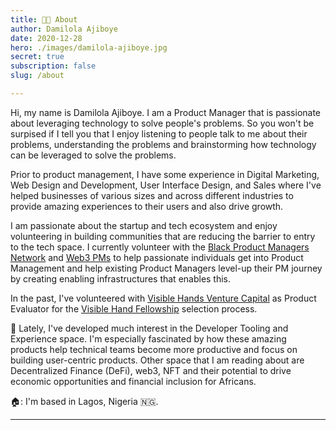 ```yaml
---
title: 👋🏾 About
author: Damilola Ajiboye
date: 2020-12-28
hero: ./images/damilola-ajiboye.jpg
secret: true
subscription: false
slug: /about

---
```



Hi, my name is Damilola Ajiboye. I am a Product Manager that is passionate about leveraging technology to solve people's problems. So you won't be surpised if I tell you that I enjoy listening to people talk to me about their problems, understanding the problems and brainstorming how technology can be leveraged to solve the problems.

Prior to product management, I have some experience in Digital Marketing, Web Design and Development, User Interface Design, and Sales where I've helped businesses of various sizes and across different industries to provide amazing experiences to their users and also drive growth. 

I am passionate about the startup and tech ecosystem and enjoy volunteering in building communities that are reducing the barrier to entry to the tech space. I currently volunteer with the [Black Product Managers Network](https://www.blackproductmanagers.com/) and [Web3 PMs](https://web3pms.substack.com/) to help passionate individuals get into Product Management and help existing Product Managers level-up their PM journey by creating enabling infrastructures that enables this. 

In the past, I've volunteered with [Visible Hands Venture Capital](https://www.visiblehands.vc/) as Product Evaluator for the [Visible Hand Fellowship](https://www.visiblehands.vc/fellowship) selection process.


🚀 Lately, I've developed much interest in the Developer Tooling and Experience space. I'm especially fascinated by how these amazing products help technical teams become more productive and focus on building user-centric products. Other space that I am reading about are Decentralized Finance (DeFi), web3, NFT and their potential to drive economic opportunities and financial inclusion for Africans.


🏠: I'm based in Lagos, Nigeria 🇳🇬.
<hr/>

<!-- Hi, my name is Damilola Ajiboye. I’m a Product Manager passionate about building user-centric products.

Before Product Management, I’ve been a web designer, a developer (front-end) and a digital marketer. The experiences gotten from these roles have been worthwhile in propelling me to be a better PM. 

😎 Off-work, I enjoy working on various projects (_the ones that require me to code, so that I don’t have to learn HTML from scratch again_), reading startup and fundraising news, listening to tech and startup podcast, and playing FIFA 🎮

🎯 I’m Interested in Finance and Investment, Artificial intelligence, and Community building.

🏠 Based in Lagos, Nigeria 🇳🇬. -->
